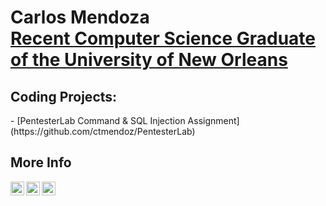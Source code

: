 <h1>Carlos Mendoza <br/><a href="https://github.com/ctmendoz">Recent Computer Science Graduate of the University of New Orleans</a></h1>

<h2>Coding Projects:</h2>
- [PentesterLab Command & SQL Injection Assignment](https://github.com/ctmendoz/PentesterLab)

<h2> More Info</h2>

[<img align="left" alt="JoshMadakor | YouTube" width="22px" src="https://cdn.jsdelivr.net/npm/simple-icons@v3/icons/youtube.svg" />][youtube]
[<img align="left" alt="JoshMadakor | Twitter" width="22px" src="https://cdn.jsdelivr.net/npm/simple-icons@v3/icons/twitter.svg" />][twitter]
[<img align="left" alt="JoshMadakor | LinkedIn" width="22px" src="https://cdn.jsdelivr.net/npm/simple-icons@v3/icons/linkedin.svg" />][linkedin]

[twitter]: https://twitter.com/
[youtube]: https://www.youtube.com/
[linkedin]: https://linkedin.com/
</body>
</html>
